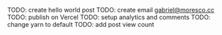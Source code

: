 TODO: create hello world post
TODO: create email gabriel@moresco.cc
TODO: publish on Vercel
TODO: setup analytics and comments
TODO: change yarn to default
TODO: add post view count
